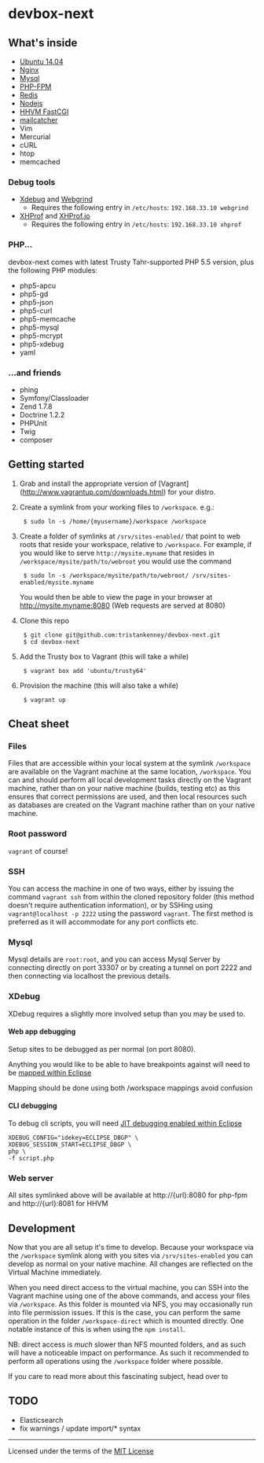 # devbox-next

## What's inside

* [Ubuntu 14.04](http://releases.ubuntu.com/trusty/)
* [Nginx](http://nginx.org/)
* [Mysql](http://www.mysql.com/)
* [PHP-FPM](http://php-fpm.org/)
* [Redis](http://redis.io/)
* [Nodejs](http://nodejs.org/)
* [HHVM FastCGI](http://www.hhvm.com/)
* [mailcatcher](http://mailcatcher.me/)
* Vim
* Mercurial
* cURL
* htop
* memcached


### Debug tools

* [Xdebug]() and [Webgrind](https://github.com/jokkedk/webgrind)
    - Requires the following entry in `/etc/hosts`: `192.168.33.10 webgrind`
* [XHProf](https://github.com/facebook/xhprof) and [XHProf.io](http://xhprof.io/)
    - Requires the following entry in `/etc/hosts`: `192.168.33.10 xhprof`


### PHP...

devbox-next comes with latest Trusty Tahr-supported PHP 5.5 version, plus the following PHP modules:

* php5-apcu
* php5-gd
* php5-json
* php5-curl
* php5-memcache
* php5-mysql
* php5-mcrypt
* php5-xdebug
* yaml

### ...and friends
* phing
* Symfony/Classloader
* Zend 1.7.8
* Doctrine 1.2.2
* PHPUnit
* Twig
* composer 


## Getting started

1. Grab and install the appropriate version of [Vagrant] (http://www.vagrantup.com/downloads.html) for your distro.



2. Create a symlink from your working files to `/workspace`. e.g.:

       
    	$ sudo ln -s /home/{myusername}/workspace /workspace 

3. Create a folder of symlinks at `/srv/sites-enabled/` that point to web roots that reside your workspace, relative to `/workspace`. For example, if you would like to serve `http://mysite.myname` that resides in `/workspace/mysite/path/to/webroot` you would use the command 
        
        $ sudo ln -s /workspace/mysite/path/to/webroot/ /srv/sites-enabled/mysite.myname
    
    You would then be able to view the page in your browser at http://mysite.myname:8080 (Web requests are served at 8080)

4. Clone this repo
	
		$ git clone git@github.com:tristankenney/devbox-next.git
		$ cd devbox-next
		
5. Add the Trusty box to Vagrant (this will take a while)
		
		$ vagrant box add 'ubuntu/trusty64'
		
6. Provision the machine (this will also take a while)

		$ vagrant up




## Cheat sheet
### Files
Files that are accessible within your local system at the symlink `/workspace` are available on the Vagrant machine at the same location, `/workspace`. You can and should perform all local development tasks directly on the Vagrant machine, rather than on your native machine (builds, testing etc) as this ensures that correct permissions are used, and then local resources such as databases are created on the Vagrant machine rather than on your native machine.

### Root password
`vagrant` of course!

### SSH
You can access the machine in one of two ways, either by issuing the command `vagrant ssh` from within the cloned repository folder (this method doesn't require authentication information), or by SSHing using `vagrant@localhost -p 2222` using the password `vagrant`. The first method is preferred as it will accommodate for any port conflicts etc.

### Mysql
Mysql details are `root:root`, and you can access Mysql Server by connecting directly on port 33307 or by creating a tunnel on port 2222 and then connecting via localhost the previous details.

### XDebug
XDebug requires a slightly more involved setup than you may be used to.

#### Web app debugging

Setup sites to be debugged as per normal (on port 8080). 

Anything you would like to be able to have breakpoints against will need to be [mapped within Eclipse](https://www.dropbox.com/s/y67lhzogssmfmbu/Screenshot%202014-04-22%2015.23.27.png)

Mapping should be done using both /workspace mappings avoid confusion


#### CLI debugging

To debug cli scripts, you will need [JIT debugging enabled within Eclipse](https://www.dropbox.com/s/mwfz509trs07326/Screenshot%202014-04-29%2009.01.32.png)

	XDEBUG_CONFIG="idekey=ECLIPSE_DBGP" \
	XDEBUG_SESSION_START=ECLIPSE_DBGP \
	php \
	-f script.php



### Web server
All sites symlinked above will be available at http://{url}:8080 for php-fpm and http://{url}:8081 for HHVM

## Development

Now that you are all setup it's time to develop.
Because your workspace via the `/workspace` symlink along with you sites via `/srv/sites-enabled` you can develop as normal on your native machine. All changes are reflected on the Virtual Machine immediately.

When you need direct access to the virtual machine, you can SSH into the Vagrant machine using one of the above commands, and access your files via `/workspace`. As this folder is mounted via NFS, you may occasionally run into file permission issues. If this is the case, you can perform the same operation in the folder `/workspace-direct` which is mounted directly.
One notable instance of this is when using the `npm install`.

NB: direct access is *much* slower than NFS mounted folders, and as such will have a noticeable impact on performance. As such it recommended to perform all operations using the `/workspace` folder where possible.

If you care to read more about this fascinating subject, head over to 

## TODO

* Elasticsearch
* fix warnings / update import/* syntax

---

Licensed under the terms of the [MIT License](LICENSE.md)

